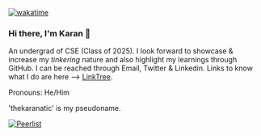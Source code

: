 [![wakatime](https://wakatime.com/badge/user/bf88ca6a-7335-436d-bf81-82f32bc434c2.svg)](https://wakatime.com/@bf88ca6a-7335-436d-bf81-82f32bc434c2)

### Hi there, I'm Karan 👋
<!--
**thekaranatic/thekaranatic** is a ✨ _special_ ✨ repository because its `README.md` (this file) appears on your GitHub profile. -->

An undergrad of CSE (Class of 2025). I look forward to showcase & increase my *tinkering* nature and also highlight my learnings through GitHub. I can be reached through Email, Twitter & Linkedin. Links to know what I do are here --> [LinkTree](https://linktr.ee/thekaranatic).

Pronouns: He/Him

'thekaranatic' is my pseudoname.

[![Peerlist](https://github-readme-badge.peerlist.io/api/karanpk?style=for-the-badge)](https://peerlist.io/karanpk)

<!-- - 🔭 I’m currently working on ...
- 🌱 I’m currently learning ...
- 👯 I’m looking to collaborate on ...
- 🤔 I’m looking for help with ...
- 💬 Ask me about ...
- 📫 How to reach me: ...
- 😄 Pronouns: ...
- ⚡ Fun fact: ... -->



